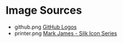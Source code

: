 Image Sources
=============
* github.png [GitHub Logos](https://github.com/logos)
* printer.png [Mark James - Silk Icon Series](http://www.famfamfam.com/lab/icons/silk/)
